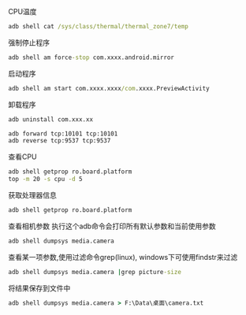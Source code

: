 
CPU温度
```cmd
adb shell cat /sys/class/thermal/thermal_zone7/temp
```

强制停止程序
```cmd
adb shell am force-stop com.xxxx.android.mirror
```

启动程序
```cmd
adb shell am start com.xxxx.xxxx/com.xxxx.PreviewActivity
```

卸载程序
```cmd
adb uninstall com.xxx.xx
```

```cmd
adb forward tcp:10101 tcp:10101
adb reverse tcp:9537 tcp:9537
```

查看CPU
```cmd
adb shell getprop ro.board.platform
top -m 20 -s cpu -d 5
```

获取处理器信息
```cmd
adb shell getprop ro.board.platform
```

查看相机参数
执行这个adb命令会打印所有默认参数和当前使用参数
```cmd
adb shell dumpsys media.camera
```

查看某一项参数,使用过滤命令grep(linux), windows下可使用findstr来过滤
```cmd
adb shell dumpsys media.camera |grep picture-size
```

将结果保存到文件中
```cmd
adb shell dumpsys media.camera > F:\Data\桌面\camera.txt
```

